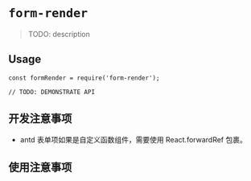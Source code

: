 # `form-render`

> TODO: description

## Usage

```
const formRender = require('form-render');

// TODO: DEMONSTRATE API
```

## 开发注意事项
- antd 表单项如果是自定义函数组件，需要使用 React.forwardRef 包裹。

## 使用注意事项

